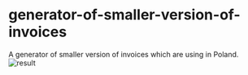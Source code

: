 # generator-of-smaller-version-of-invoices
A generator of smaller version of invoices which are using in Poland.
![result](https://user-images.githubusercontent.com/32792538/174429540-4616cebe-3082-4edd-9da4-ccef42aeb2fa.PNG)
